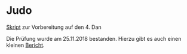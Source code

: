# Judo

[Skript](script.4d.org) zur Vorbereitung auf den 4. Dan

Die Prüfung wurde am 25.11.2018 bestanden. Hierzu gibt es auch einen kleinen [Bericht](event/exam_2018-11-25.md).
